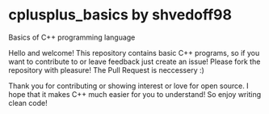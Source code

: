 # cplusplus_basics by shvedoff98
Basics of C++ programming language

Hello and welcome! This repository contains basic C++ programs, so if you want to contribute to or leave feedback just create an issue! Please fork the repository with pleasure! The Pull Request is neccessery :)

Thank you for contributing or showing interest or love for open source. I hope that it makes C++ much easier for you to understand! So enjoy writing clean code!
